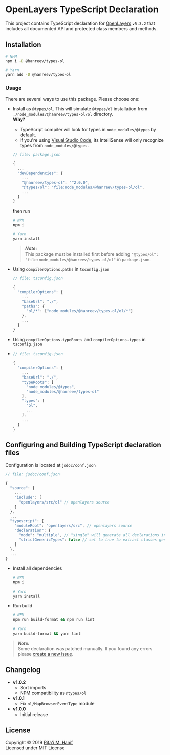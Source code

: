 OpenLayers TypeScript Declaration
=================================

This project contains TypeScript declaration for [OpenLayers](https://openlayers.org/) `v5.3.2` that includes all documented API and protected class members and methods.



## Installation

```bash
# NPM
npm i -D @hanreev/types-ol

# Yarn
yarn add -D @hanreev/types-ol
```



### Usage

There are several ways to use this package. Please choose one:

- Install as `@types/ol`. This will simulate `@types/ol` installation from `./node_modules/@hanreev/types-ol/ol` directory.  
  **Why?**
  - TypeScript compiler will look for types in `node_modules/@types` by default.
  - If you're using [Visual Studio Code](https://code.visualstudio.com/), its IntelliSense will only recognize types from `node_modules/@types`.

  ```js
  // file: package.json
  
  {
    ...
    "devDependencies": {
      ...
      "@hanreev/types-ol": "^2.0.0",
      "@types/ol": "file:node_modules/@hanreev/types-ol/ol",
      ...
    }
  }
  ```

  then run

  ```bash
  # NPM
  npm i

  # Yarn
  yarn install
  ```
  > ***Note:***  
  > This package must be installed first before adding `"@types/ol": "file:node_modules/@hanreev/types-ol/ol"` in `package.json`.

- Using `compilerOptions.paths` in `tsconfig.json`
  
  ```js
  // file: tsconfig.json

  {
    "compilerOptions": {
      ...
      "baseUrl": "./",
      "paths": {
        "ol/*": ["node_modules/@hanreev/types-ol/ol/*"]
      },
      ...
    }
  }
  ```

- Using `compilerOptions.typeRoots` and `compilerOptions.types` in `tsconfig.json`

- 
  ```js
  // file: tsconfig.json

  {
    "compilerOptions": {
      ...
      "baseUrl": "./",
      "typeRoots": [
        "node_modules/@types",
        "node_modules/@hanreev/types-ol"
      ],
      "types": [
        "ol",
        ...
      ],
      ...
    }
  }
  ```
  



## Configuring and Building TypeScript declaration files

Configuration is located at `jsdoc/conf.json`

```js
// file: jsdoc/conf.json

{
  "source": {
    ...
    "include": [
      "openlayers/src/ol" // openlayers source
    ]
  },
  ...
  "typescript": {
    "moduleRoot": "openlayers/src", // openlayers source
    "declaration": {
      "mode": "multiple", // "single" will generate all declarations in single index.d.ts file.
      "strictGenericTypes": false // set to true to extract classes generic type from super class, members and methods.
    }
  },
  ...
}
```
- Install all dependencies
  ```bash
  # NPM
  npm i

  # Yarn
  yarn install
  ```
- Run build 
  ```bash
  # NPM
  npm run build-format && npm run lint

  # Yarn
  yarn build-format && yarn lint
  ```




> ***Note:***  
> Some declaration was patched manually. If you found any errors please [create a new issue](https://github.com/hanreev/types-ol/issues).



## Changelog

- **v1.0.2**
  - Sort imports
  - NPM compatibility as `@types/ol` 
- **v1.0.1**
  - Fix `ol/MapBrowserEventType` module
- **v1.0.0**
  - Initial release



## License

Copyright &copy; 2019 [Rifa'i M. Hanif](https://github.com/hanreev)  
Licensed under MIT License
